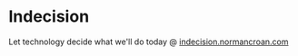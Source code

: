 # Indecision
Let technology decide what we'll do today @ [indecision.normancroan.com](http://indecision.normancroan.com)

